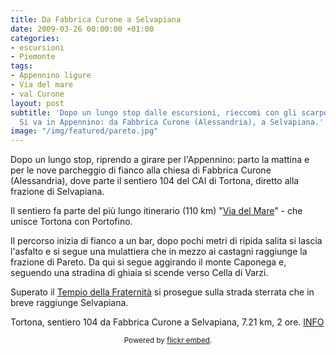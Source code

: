 ```yaml
---
title: Da Fabbrica Curone a Selvapiana
date: 2009-03-26 00:00:00 +01:00
categories:
- escursioni
- Piemonte
tags:
- Appennino ligure
- Via del mare
- val Curone
layout: post
subtitle: 'Dopo un lungo stop dalle escursioni, rieccomi con gli scarponi ai piedi.
  Si va in Appennino: da Fabbrica Curone (Alessandria), a Selvapiana.'
image: "/img/featured/pareto.jpg"
---
```


Dopo un lungo stop, riprendo a girare per l'Appennino: parto la mattina e per le nove parcheggio di fianco alla chiesa di Fabbrica Curone (Alessandria), dove parte il sentiero 104 del CAI di Tortona, diretto alla frazione di Selvapiana.

Il sentiero fa parte del più lungo itinerario (110 km) "[Via del Mare](/escursioni/via-del-mare/)" - che unisce Tortona con Portofino.

Il percorso inizia di fianco a un bar, dopo pochi metri di ripida salita si lascia l'asfalto e si segue una mulattiera che in mezzo ai castagni raggiunge la frazione di Pareto. Da qui si segue aggirando il monte Caponega e, seguendo una stradina di ghiaia si scende verso Cella di Varzi.

Superato il [Tempio della Fraternità](http://www.varziviva.net/tempio.htm)  si prosegue sulla strada sterrata che in breve raggiunge Selvapiana.

Tortona, sentiero 104 da Fabbrica Curone a Selvapiana, 7.21 km, 2 ore. [INFO](http://www.provincia.alessandria.gov.it/sentieri/index.php?whattodo=sentieri&file=galleria&id_sentiero=4)

<div id="flickrembed"></div><small style="display: block; text-align: center; margin: 0 auto;">Powered by <a href="https://flickrembed.com">flickr embed</a>.</small>
<script src="//flickrembed.com/embed_v2.js.php?source=flickr&layout=responsive&input=72157615906293607&sort=0&by=album&theme=tilesgrid&scale=fit&skin=default&id=58a62ae737385"></script>
